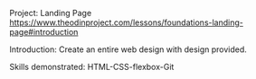 Project: Landing Page
https://www.theodinproject.com/lessons/foundations-landing-page#introduction

Introduction:
Create an entire web design with design provided.

Skills demonstrated:
HTML-CSS-flexbox-Git